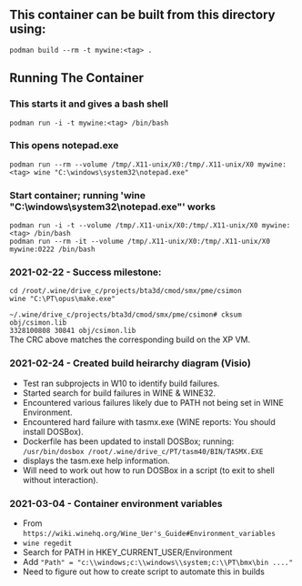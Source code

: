 
## This container can be built from this directory using:  ###
`podman build --rm -t mywine:<tag> .`  

## Running The Container ##

### This starts it and gives a bash shell  
`podman run -i -t mywine:<tag> /bin/bash`

### This opens notepad.exe  
`podman run --rm --volume /tmp/.X11-unix/X0:/tmp/.X11-unix/X0 mywine:<tag> wine "C:\windows\system32\notepad.exe"`  

### Start container; running 'wine "C:\windows\system32\notepad.exe"' works  
`podman run -i -t --volume /tmp/.X11-unix/X0:/tmp/.X11-unix/X0 mywine:<tag> /bin/bash`  
`podman run --rm -it --volume /tmp/.X11-unix/X0:/tmp/.X11-unix/X0 mywine:0222 /bin/bash`


### 2021-02-22 - Success milestone:
`cd /root/.wine/drive_c/projects/bta3d/cmod/smx/pme/csimon`  
`wine "C:\PT\opus\make.exe"`  

`~/.wine/drive_c/projects/bta3d/cmod/smx/pme/csimon# cksum obj/csimon.lib`  
`3328100808 30841 obj/csimon.lib`  
The CRC above matches the corresponding build on the XP VM.

### 2021-02-24 - Created build heirarchy diagram (Visio)  
- Test ran subprojects in W10 to identify build failures.  
- Started search for build failures in WINE & WINE32.  
- Encountered various failures likely due to PATH not being set in WINE Environment.  
- Encountered hard failure with tasmx.exe (WINE reports: You should install DOSBox).   
- Dockerfile has been updated to install DOSBox; running:
    `/usr/bin/dosbox /root/.wine/drive_c/PT/tasm40/BIN/TASMX.EXE`  
- displays the tasm.exe help information.  
- Will need to work out how to run DOSBox in a script (to exit to shell without interaction).

### 2021-03-04 - Container environment variables
- From `https://wiki.winehq.org/Wine_Uer's_Guide#Environment_variables`  
- `wine regedit`  
- Search for PATH in HKEY\_CURRENT\_USER/Environment  
- Add `"Path" = "c:\\windows;c:\\windows\\system;c:\\PT\bmx\bin ...."`  
- Need to figure out how to create script to automate this in builds


